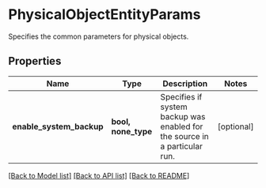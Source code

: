 # PhysicalObjectEntityParams

Specifies the common parameters for physical objects.

## Properties
Name | Type | Description | Notes
------------ | ------------- | ------------- | -------------
**enable_system_backup** | **bool, none_type** | Specifies if system backup was enabled for the source in a particular run. | [optional] 

[[Back to Model list]](../README.md#documentation-for-models) [[Back to API list]](../README.md#documentation-for-api-endpoints) [[Back to README]](../README.md)


